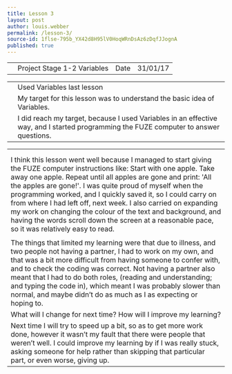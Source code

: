 ```yaml
---
title: Lesson 3
layout: post
author: louis.webber
permalink: /lesson-3/
source-id: 1flse-795b_YX42d8H95lV0HoqWRnDsAz6zDqfJJognA
published: true
---
```

<table>
  <tr>
    <td></td>
    <td>Project Stage 1-2 Variables</td>
    <td>Date</td>
    <td>31/01/17</td>
  </tr>
</table>


<table>
  <tr>
    <td></td>
    <td>Used Variables last lesson</td>
  </tr>
  <tr>
    <td></td>
    <td>My target for this lesson was to understand the basic idea of Variables.</td>
  </tr>
  <tr>
    <td></td>
    <td> I did reach my target, because I used Variables in an effective way, and I started programming the FUZE computer to answer questions.</td>
  </tr>
</table>


<table>
  <tr>
    <td></td>
  </tr>
  <tr>
    <td></td>
  </tr>
  <tr>
    <td>I think this lesson went well because I managed to start giving the FUZE computer instructions like: Start with one apple. Take away one apple. Repeat until all apples are gone and print: 'All the apples are gone!'. I was quite proud of myself when the programming worked, and I quickly saved it, so I could carry on from where I had left off, next week. I also carried on expanding my work on changing the colour of the text and background, and having the words scroll down the screen at a reasonable pace, so it was relatively easy to read.</td>
  </tr>
  <tr>
    <td></td>
  </tr>
  <tr>
    <td>The things that limited my learning were that due to illness, and two people not having a partner, I had to work on my own, and that was a bit more difficult from having someone to confer with, and to check the coding was correct. Not having a partner also meant that I had to do both roles, (reading and understanding; and typing the code in), which meant I was probably slower than normal, and maybe didn’t do as much as I as expecting or hoping to.</td>
  </tr>
  <tr>
    <td>What will I change for next time? How will I improve my learning?</td>
  </tr>
  <tr>
    <td>Next time I will try to speed up a bit, so as to get more work done, however it wasn’t my fault that there were people that weren’t well. I could improve my learning by if I was really stuck, asking someone for help rather than skipping that particular part, or even worse, giving up.</td>
  </tr>
</table>


